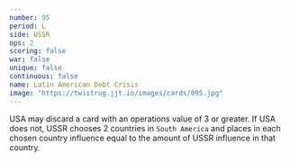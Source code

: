 ```yaml
---
number: 95
period: L
side: USSR
ops: 2
scoring: false
war: false
unique: false
continuous: false
name: Latin American Debt Crisis
image: "https://twistrug.jjt.io/images/cards/095.jpg"
---
```

USA may discard a card with an operations value of 3 or greater. If USA does not, USSR chooses 2 countries in `South America` and places in each chosen country influence equal to the amount of USSR influence in that country.
